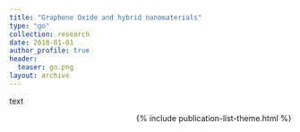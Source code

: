 ```yaml
---
title: "Graphene Oxide and hybrid nanomaterials"
type: "go"
collection: research
date: 2018-01-01
author_profile: true
header:
  teaser: go.png
layout: archive
---
```


text

<div style="text-align: right"> 

{% include publication-list-theme.html %}

